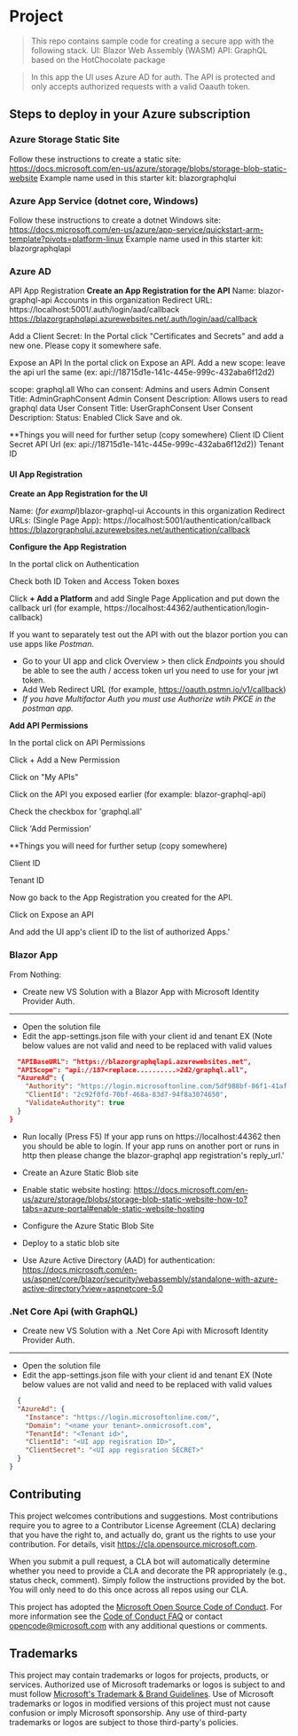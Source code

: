 # Project

> This repo contains sample code for creating a secure app with the following stack.
> UI: Blazor Web Assembly (WASM)
> API: GraphQL based on the HotChocolate package

> In this app the UI uses Azure AD for auth.  The API is protected and only accepts authorized requests with a valid Oaauth token.


## Steps to deploy in your Azure subscription

### Azure Storage Static Site
Follow these instructions to create a static site: https://docs.microsoft.com/en-us/azure/storage/blobs/storage-blob-static-website
Example name used in this starter kit: blazorgraphqlui

### Azure App Service (dotnet core, Windows)
Follow these instructions to create a dotnet Windows site: https://docs.microsoft.com/en-us/azure/app-service/quickstart-arm-template?pivots=platform-linux
Example name used in this starter kit: blazorgraphqlapi

### Azure AD
API App Registration
**Create an App Registration for the API**
Name: blazor-graphql-api
Accounts in this organization
Redirect URL: https://localhost:5001/.auth/login/aad/callback https://blazorgraphqlapi.azurewebsites.net/.auth/login/aad/callback

Add a Client Secret:
In the Portal click "Certificates and Secrets" and add a new one.  Please copy it somewhere safe.

Expose an API 
In the portal click on Expose an API.
Add a new scope:
leave the api url the same (ex: api://18715d1e-141c-445e-999c-432aba6f12d2)

scope: graphql.all
Who can consent: Admins and users
Admin Consent Title: AdminGraphConsent
Admin Consent Description: Allows users to read graphql data
User Consent Title: UserGraphConsent
User Consent Description: 
Status: Enabled
Click Save and ok.



**Things you will need for further setup (copy somewhere)
Client ID
Client Secret
API Url (ex: api://18715d1e-141c-445e-999c-432aba6f12d2))
Tenant ID


#### UI App Registration

**Create an App Registration for the UI**

Name: (*for exampl*)blazor-graphql-ui
Accounts in this organization
Redirect URLs: (Single Page App): https://localhost:5001/authentication/callback https://blazorgraphqlui.azurewebsites.net/authentication/callback

**Configure the App Registration**

In the portal click on Authentication

Check both ID Token and Access Token boxes

Click **+ Add a Platform** and add Single Page Application and put down the callback url (for example, https://localhost:44362/authentication/login-callback)

If you want to separately test out the API with out the blazor portion you can use apps like *Postman*.

- Go to your UI app and click Overview > then click *Endpoints* you should be able to see the auth / access token url you need to use for your jwt token.
- Add Web Redirect URL (for example, https://oauth.pstmn.io/v1/callback)
- *If you have Multifactor Auth you must use Authorize wtih PKCE in the postman app.*

**Add API Permissions**

In the portal click on API Permissions

Click + Add a New Permission

Click on "My APIs"

Click on the API you exposed earlier (for example: blazor-graphql-api)

Check the checkbox for 'graphql.all'

Click 'Add Permission'

**Things you will need for further setup (copy somewhere)

Client ID

Tenant ID


Now go back to the App Registration you created for the API.

Click on Expose an API

And add the UI app's client ID to the list of authorized Apps.'

### Blazor App
From Nothing:

* Create new VS Solution with a Blazor App with Microsoft Identity Provider Auth.
----
* Open the solution file
* Edit the app-settings.json file with your client id and tenant
EX (Note below values are not valid and need to be replaced with valid values
```json
  "APIBaseURL": "https://blazorgraphqlapi.azurewebsites.net",
  "APIScope": "api://187<replace..........>2d2/graphql.all",
  "AzureAd": {
    "Authority": "https://login.microsoftonline.com/5df988bf-86f1-41af-91ab-2d7cd011db47",
    "ClientId": "2c92f0fd-70bf-468a-83d7-94f8a3074650",
    "ValidateAuthority": true
  }
}
```

* Run locally (Press F5)
If your app runs on https://localhost:44362 then you should be able to login.  If your app runs on another port or runs in http then please change the blazor-graphql app registration's reply_url.'

* Create an Azure Static Blob site
* Enable static website hosting: https://docs.microsoft.com/en-us/azure/storage/blobs/storage-blob-static-website-how-to?tabs=azure-portal#enable-static-website-hosting
* Configure the Azure Static Blob Site
* Deploy to a static blob site


* Use Azure Active Directory (AAD) for authentication: https://docs.microsoft.com/en-us/aspnet/core/blazor/security/webassembly/standalone-with-azure-active-directory?view=aspnetcore-5.0

### .Net Core Api (with GraphQL)

* Create new VS Solution with a .Net Core Api with Microsoft Identity Provider Auth.
----
* Open the solution file
* Edit the app-settings.json file with your client id and tenant
EX (Note below values are not valid and need to be replaced with valid values
```json
  {
  "AzureAd": {
    "Instance": "https://login.microsoftonline.com/",
    "Domain": "<name your tenant>.onmicrosoft.com",
    "TenantId": "<Tenant id>",
    "ClientId": "<UI app regisration ID>",
    "ClientSecret": "<UI app regisration SECRET>"
  }
}
```


## Contributing

This project welcomes contributions and suggestions.  Most contributions require you to agree to a
Contributor License Agreement (CLA) declaring that you have the right to, and actually do, grant us
the rights to use your contribution. For details, visit https://cla.opensource.microsoft.com.

When you submit a pull request, a CLA bot will automatically determine whether you need to provide
a CLA and decorate the PR appropriately (e.g., status check, comment). Simply follow the instructions
provided by the bot. You will only need to do this once across all repos using our CLA.

This project has adopted the [Microsoft Open Source Code of Conduct](https://opensource.microsoft.com/codeofconduct/).
For more information see the [Code of Conduct FAQ](https://opensource.microsoft.com/codeofconduct/faq/) or
contact [opencode@microsoft.com](mailto:opencode@microsoft.com) with any additional questions or comments.

## Trademarks

This project may contain trademarks or logos for projects, products, or services. Authorized use of Microsoft 
trademarks or logos is subject to and must follow 
[Microsoft's Trademark & Brand Guidelines](https://www.microsoft.com/en-us/legal/intellectualproperty/trademarks/usage/general).
Use of Microsoft trademarks or logos in modified versions of this project must not cause confusion or imply Microsoft sponsorship.
Any use of third-party trademarks or logos are subject to those third-party's policies.
